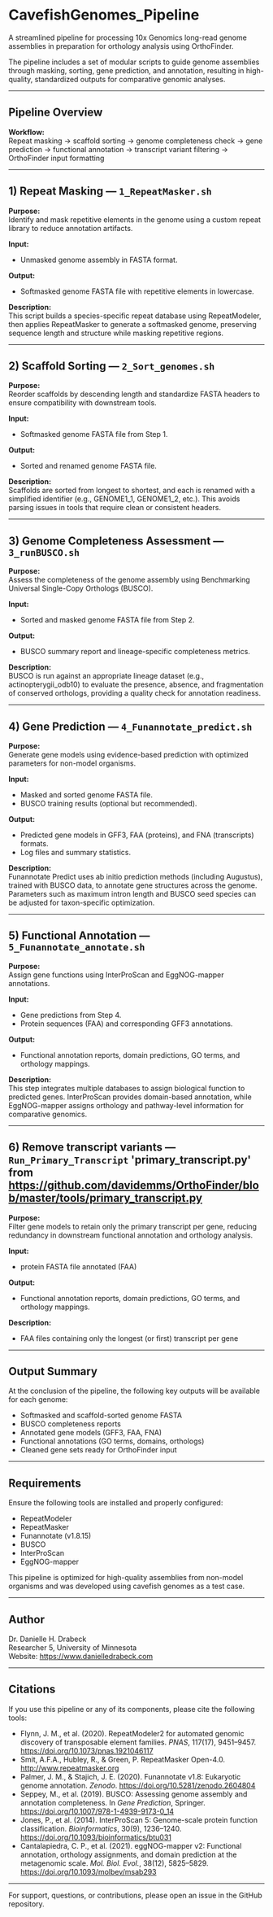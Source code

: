 # CavefishGenomes_Pipeline

A streamlined pipeline for processing 10x Genomics long-read genome assemblies in preparation for orthology analysis using OrthoFinder.

The pipeline includes a set of modular scripts to guide genome assemblies through masking, sorting, gene prediction, and annotation, resulting in high-quality, standardized outputs for comparative genomic analyses.

---

## Pipeline Overview

**Workflow:**  
Repeat masking → scaffold sorting → genome completeness check → gene prediction → functional annotation → transcript variant filtering → OrthoFinder input formatting

---

## 1) Repeat Masking — `1_RepeatMasker.sh`

**Purpose:**  
Identify and mask repetitive elements in the genome using a custom repeat library to reduce annotation artifacts.

**Input:**  
- Unmasked genome assembly in FASTA format.

**Output:**  
- Softmasked genome FASTA file with repetitive elements in lowercase.

**Description:**  
This script builds a species-specific repeat database using RepeatModeler, then applies RepeatMasker to generate a softmasked genome, preserving sequence length and structure while masking repetitive regions.

---

## 2) Scaffold Sorting — `2_Sort_genomes.sh`

**Purpose:**  
Reorder scaffolds by descending length and standardize FASTA headers to ensure compatibility with downstream tools.

**Input:**  
- Softmasked genome FASTA file from Step 1.

**Output:**  
- Sorted and renamed genome FASTA file.

**Description:**  
Scaffolds are sorted from longest to shortest, and each is renamed with a simplified identifier (e.g., GENOME1_1, GENOME1_2, etc.). This avoids parsing issues in tools that require clean or consistent headers.

---

## 3) Genome Completeness Assessment — `3_runBUSCO.sh`

**Purpose:**  
Assess the completeness of the genome assembly using Benchmarking Universal Single-Copy Orthologs (BUSCO).

**Input:**  
- Sorted and masked genome FASTA file from Step 2.

**Output:**  
- BUSCO summary report and lineage-specific completeness metrics.

**Description:**  
BUSCO is run against an appropriate lineage dataset (e.g., actinopterygii_odb10) to evaluate the presence, absence, and fragmentation of conserved orthologs, providing a quality check for annotation readiness.

---

## 4) Gene Prediction — `4_Funannotate_predict.sh`

**Purpose:**  
Generate gene models using evidence-based prediction with optimized parameters for non-model organisms.

**Input:**  
- Masked and sorted genome FASTA file.  
- BUSCO training results (optional but recommended).  

**Output:**  
- Predicted gene models in GFF3, FAA (proteins), and FNA (transcripts) formats.  
- Log files and summary statistics.

**Description:**  
Funannotate Predict uses ab initio prediction methods (including Augustus), trained with BUSCO data, to annotate gene structures across the genome. Parameters such as maximum intron length and BUSCO seed species can be adjusted for taxon-specific optimization.

---

## 5) Functional Annotation — `5_Funannotate_annotate.sh`

**Purpose:**  
Assign gene functions using InterProScan and EggNOG-mapper annotations.

**Input:**  
- Gene predictions from Step 4.  
- Protein sequences (FAA) and corresponding GFF3 annotations.

**Output:**  
- Functional annotation reports, domain predictions, GO terms, and orthology mappings.

**Description:**  
This step integrates multiple databases to assign biological function to predicted genes. InterProScan provides domain-based annotation, while EggNOG-mapper assigns orthology and pathway-level information for comparative genomics.

---

## 6) Remove transcript variants — `Run_Primary_Transcript` 'primary_transcript.py' from https://github.com/davidemms/OrthoFinder/blob/master/tools/primary_transcript.py

**Purpose:**  
Filter gene models to retain only the primary transcript per gene, reducing redundancy in downstream functional annotation and orthology analysis.

**Input:**  
- protein FASTA file annotated (FAA)

**Output:**  
- Functional annotation reports, domain predictions, GO terms, and orthology mappings.

**Description:**  
- FAA files containing only the longest (or first) transcript per gene 

---

## Output Summary

At the conclusion of the pipeline, the following key outputs will be available for each genome:

- Softmasked and scaffold-sorted genome FASTA  
- BUSCO completeness reports  
- Annotated gene models (GFF3, FAA, FNA)  
- Functional annotations (GO terms, domains, orthologs)  
- Cleaned gene sets ready for OrthoFinder input  

---

## Requirements

Ensure the following tools are installed and properly configured:

- RepeatModeler  
- RepeatMasker  
- Funannotate (v1.8.15)  
- BUSCO  
- InterProScan  
- EggNOG-mapper  

This pipeline is optimized for high-quality assemblies from non-model organisms and was developed using cavefish genomes as a test case.

---

## Author

Dr. Danielle H. Drabeck  
Researcher 5, University of Minnesota  
Website: https://www.danielledrabeck.com  

---

## Citations

If you use this pipeline or any of its components, please cite the following tools:

- Flynn, J. M., et al. (2020). RepeatModeler2 for automated genomic discovery of transposable element families. *PNAS*, 117(17), 9451–9457. https://doi.org/10.1073/pnas.1921046117  
- Smit, A.F.A., Hubley, R., & Green, P. RepeatMasker Open-4.0. http://www.repeatmasker.org  
- Palmer, J. M., & Stajich, J. E. (2020). Funannotate v1.8: Eukaryotic genome annotation. *Zenodo*. https://doi.org/10.5281/zenodo.2604804  
- Seppey, M., et al. (2019). BUSCO: Assessing genome assembly and annotation completeness. In *Gene Prediction*, Springer. https://doi.org/10.1007/978-1-4939-9173-0_14  
- Jones, P., et al. (2014). InterProScan 5: Genome-scale protein function classification. *Bioinformatics*, 30(9), 1236–1240. https://doi.org/10.1093/bioinformatics/btu031  
- Cantalapiedra, C. P., et al. (2021). eggNOG-mapper v2: Functional annotation, orthology assignments, and domain prediction at the metagenomic scale. *Mol. Biol. Evol.*, 38(12), 5825–5829. https://doi.org/10.1093/molbev/msab293

---

For support, questions, or contributions, please open an issue in the GitHub repository.
